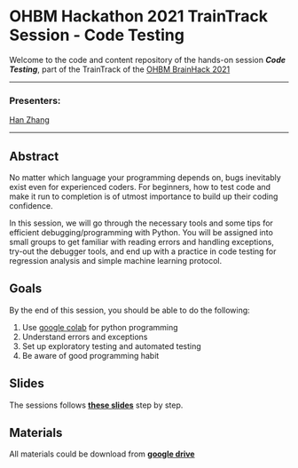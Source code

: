 # OHBM Hackathon 2021 TrainTrack Session - Code Testing
Welcome to the code and content repository of the hands-on session ***Code Testing***, part of the TrainTrack of the [OHBM BrainHack 2021](https://ohbm.github.io/hackathon2021/traintrack/)

---
### Presenters:
[Han Zhang](https://www.researchgate.net/profile/Han-Zhang-44)

---

## Abstract

No matter which language your programming depends on, bugs inevitably exist even for experienced coders. For beginners, how to test code and make it run to completion is of utmost importance to build up their coding confidence.

In this session, we will go through the necessary tools and some tips for efficient debugging/programming with Python. You will be assigned into small groups to get familiar with reading errors and handling exceptions, try-out the debugger tools, and end up with a practice in code testing for regression analysis and simple machine learning protocol.


## Goals

By the end of this session, you should be able to do the following:

1. Use [google colab](https://research.google.com/colaboratory/faq.html) for python programming
2. Understand errors and exceptions
3. Set up exploratory testing and automated testing
4. Be aware of good programming habit


## Slides

The sessions follows [**these slides**](https://drive.google.com/file/d/1eDrrN7UwgNL5kXjQuU0GHvHwYCp2GytZ/view?usp=sharing) step by step.

## Materials

All materials could be download from [**google drive**](https://drive.google.com/drive/folders/1byG0whEketc6HRVjd_axJpV5iGl9EVVN)
